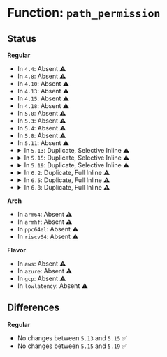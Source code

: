 # Function: <code>path_permission</code>

## Status
<b>Regular</b>
<ul>
<li>
In <code>4.4</code>: Absent ⚠️
</li>
<li>
In <code>4.8</code>: Absent ⚠️
</li>
<li>
In <code>4.10</code>: Absent ⚠️
</li>
<li>
In <code>4.13</code>: Absent ⚠️
</li>
<li>
In <code>4.15</code>: Absent ⚠️
</li>
<li>
In <code>4.18</code>: Absent ⚠️
</li>
<li>
In <code>5.0</code>: Absent ⚠️
</li>
<li>
In <code>5.3</code>: Absent ⚠️
</li>
<li>
In <code>5.4</code>: Absent ⚠️
</li>
<li>
In <code>5.8</code>: Absent ⚠️
</li>
<li>
In <code>5.11</code>: Absent ⚠️
</li>
<li>
<details>
<summary>In <code>5.13</code>: Duplicate, Selective Inline ⚠️</summary>

```c
int path_permission(const struct path *path, int mask);
```

**Collision:** Static Duplication

**Inline:** Selective

**Transformation:** False

**Instances:**

```
In kernel/bpf/inode.c (ffffffff81218db0)
Location: include/linux/fs.h:3013
Inline: True
Inline callers:
  - kernel/bpf/inode.c:bpf_obj_get_user
```
```
In fs/open.c (ffffffff8131fcc7)
Location: include/linux/fs.h:3013
Inline: True
Inline callers:
  - fs/open.c:__ia32_sys_chroot
  - fs/open.c:__x64_sys_chroot
  - fs/open.c:__ia32_sys_chdir
  - fs/open.c:__x64_sys_chdir
```
```
In fs/init.c (ffffffff81bdca11)
Location: include/linux/fs.h:3013
Inline: False
Direct callers:
  - fs/init.c:init_eaccess
  - fs/init.c:init_chroot
  - fs/init.c:init_chdir
```
```
In fs/notify/inotify/inotify_user.c (ffffffff8137d02c)
Location: include/linux/fs.h:3013
Inline: True
Inline callers:
  - fs/notify/inotify/inotify_user.c:inotify_find_inode
```
```
In fs/notify/fanotify/fanotify_user.c (ffffffff8137f7c6)
Location: include/linux/fs.h:3013
Inline: True
Inline callers:
  - fs/notify/fanotify/fanotify_user.c:fanotify_find_path
```
```
In net/unix/af_unix.c (ffffffff81b22151)
Location: include/linux/fs.h:3013
Inline: True
Inline callers:
  - net/unix/af_unix.c:unix_find_other
```
**Symbols:**

```
ffffffff81bdca11-ffffffff81bdca2d: path_permission (STB_LOCAL)
```
</details>
</li>
<li>
<details>
<summary>In <code>5.15</code>: Duplicate, Selective Inline ⚠️</summary>

```c
int path_permission(const struct path *path, int mask);
```

**Collision:** Static Duplication

**Inline:** Selective

**Transformation:** False

**Instances:**

```
In kernel/bpf/inode.c (ffffffff8124f4c0)
Location: include/linux/fs.h:2996
Inline: True
Inline callers:
  - kernel/bpf/inode.c:bpf_obj_get_user
```
```
In fs/open.c (ffffffff8136d267)
Location: include/linux/fs.h:2996
Inline: True
Inline callers:
  - fs/open.c:__ia32_sys_chroot
  - fs/open.c:__x64_sys_chroot
  - fs/open.c:__ia32_sys_chdir
  - fs/open.c:__x64_sys_chdir
```
```
In fs/init.c (ffffffff81cc42f3)
Location: include/linux/fs.h:2996
Inline: False
Direct callers:
  - fs/init.c:init_eaccess
  - fs/init.c:init_chroot
  - fs/init.c:init_chdir
```
```
In fs/notify/inotify/inotify_user.c (ffffffff813c9edc)
Location: include/linux/fs.h:2996
Inline: True
Inline callers:
  - fs/notify/inotify/inotify_user.c:inotify_find_inode
```
```
In fs/notify/fanotify/fanotify_user.c (ffffffff813cc783)
Location: include/linux/fs.h:2996
Inline: True
Inline callers:
  - fs/notify/fanotify/fanotify_user.c:fanotify_find_path
```
```
In net/unix/af_unix.c (ffffffff81be7480)
Location: include/linux/fs.h:2996
Inline: True
Inline callers:
  - net/unix/af_unix.c:unix_find_other
```
**Symbols:**

```
ffffffff81cc42f3-ffffffff81cc430f: path_permission (STB_LOCAL)
```
</details>
</li>
<li>
<details>
<summary>In <code>5.19</code>: Duplicate, Selective Inline ⚠️</summary>

```c
int path_permission(const struct path *path, int mask);
```

**Collision:** Static Duplication

**Inline:** Selective

**Transformation:** False

**Instances:**

```
In kernel/bpf/inode.c (ffffffff8129661c)
Location: include/linux/fs.h:2762
Inline: True
Inline callers:
  - kernel/bpf/inode.c:bpf_obj_get_user
```
```
In fs/open.c (ffffffff813eb62e)
Location: include/linux/fs.h:2762
Inline: True
Inline callers:
  - fs/open.c:__ia32_sys_chroot
  - fs/open.c:__x64_sys_chroot
  - fs/open.c:__ia32_sys_chdir
  - fs/open.c:__x64_sys_chdir
```
```
In fs/init.c (ffffffff81e76bf9)
Location: include/linux/fs.h:2762
Inline: False
Direct callers:
  - fs/init.c:init_eaccess
  - fs/init.c:init_chroot
  - fs/init.c:init_chdir
```
```
In fs/notify/inotify/inotify_user.c (ffffffff81451f88)
Location: include/linux/fs.h:2762
Inline: True
Inline callers:
  - fs/notify/inotify/inotify_user.c:inotify_find_inode
```
```
In fs/notify/fanotify/fanotify_user.c (ffffffff81454f57)
Location: include/linux/fs.h:2762
Inline: True
Inline callers:
  - fs/notify/fanotify/fanotify_user.c:fanotify_find_path
```
```
In net/unix/af_unix.c (ffffffff81d80c07)
Location: include/linux/fs.h:2762
Inline: True
Inline callers:
  - net/unix/af_unix.c:unix_find_other
```
**Symbols:**

```
ffffffff81e76bf9-ffffffff81e76c1f: path_permission (STB_LOCAL)
```
</details>
</li>
<li>
<details>
<summary>In <code>6.2</code>: Duplicate, Full Inline ⚠️</summary>

**Collision:** Static Duplication

**Inline:** Full

**Transformation:** False

**Instances:**

```
In kernel/bpf/inode.c (ffffffff812f152d)
Location: include/linux/fs.h:2916
Inline: True
Inline callers:
  - kernel/bpf/inode.c:bpf_obj_get_user
```
```
In fs/open.c (ffffffff8147399e)
Location: include/linux/fs.h:2916
Inline: True
Inline callers:
  - fs/open.c:__ia32_sys_chroot
  - fs/open.c:__x64_sys_chroot
  - fs/open.c:__ia32_sys_chdir
  - fs/open.c:__x64_sys_chdir
```
```
In fs/init.c (ffffffff83ec9a21)
Location: include/linux/fs.h:2916
Inline: True
Inline callers:
  - fs/init.c:init_eaccess
  - fs/init.c:init_chroot
  - fs/init.c:init_chdir
```
```
In fs/notify/inotify/inotify_user.c (ffffffff814e0d19)
Location: include/linux/fs.h:2916
Inline: True
Inline callers:
  - fs/notify/inotify/inotify_user.c:inotify_find_inode
```
```
In fs/notify/fanotify/fanotify_user.c (ffffffff814e3ea3)
Location: include/linux/fs.h:2916
Inline: True
Inline callers:
  - fs/notify/fanotify/fanotify_user.c:fanotify_find_path
```
```
In net/unix/af_unix.c (ffffffff81f4e791)
Location: include/linux/fs.h:2916
Inline: True
Inline callers:
  - net/unix/af_unix.c:unix_find_other
```
</details>
</li>
<li>
<details>
<summary>In <code>6.5</code>: Duplicate, Full Inline ⚠️</summary>

**Collision:** Static Duplication

**Inline:** Full

**Transformation:** False

**Instances:**

```
In kernel/bpf/inode.c (ffffffff8131e12d)
Location: include/linux/fs.h:2530
Inline: True
Inline callers:
  - kernel/bpf/inode.c:bpf_obj_get_user
```
```
In fs/open.c (ffffffff814a819e)
Location: include/linux/fs.h:2530
Inline: True
Inline callers:
  - fs/open.c:__ia32_sys_chroot
  - fs/open.c:__x64_sys_chroot
  - fs/open.c:__ia32_sys_chdir
  - fs/open.c:__x64_sys_chdir
```
```
In fs/init.c (ffffffff836eea71)
Location: include/linux/fs.h:2530
Inline: True
Inline callers:
  - fs/init.c:init_eaccess
  - fs/init.c:init_chroot
  - fs/init.c:init_chdir
```
```
In fs/notify/inotify/inotify_user.c (ffffffff815175c8)
Location: include/linux/fs.h:2530
Inline: True
Inline callers:
  - fs/notify/inotify/inotify_user.c:inotify_find_inode
```
```
In fs/notify/fanotify/fanotify_user.c (ffffffff8151a897)
Location: include/linux/fs.h:2530
Inline: True
Inline callers:
  - fs/notify/fanotify/fanotify_user.c:fanotify_find_path
```
```
In net/unix/af_unix.c (ffffffff81fae046)
Location: include/linux/fs.h:2530
Inline: True
Inline callers:
  - net/unix/af_unix.c:unix_find_other
```
</details>
</li>
<li>
<details>
<summary>In <code>6.8</code>: Duplicate, Full Inline ⚠️</summary>

**Collision:** Static Duplication

**Inline:** Full

**Transformation:** False

**Instances:**

```
In kernel/bpf/inode.c (ffffffff8134054d)
Location: include/linux/fs.h:2765
Inline: True
Inline callers:
  - kernel/bpf/inode.c:bpf_obj_get_user
```
```
In fs/open.c (ffffffff814d922e)
Location: include/linux/fs.h:2765
Inline: True
Inline callers:
  - fs/open.c:__ia32_sys_chroot
  - fs/open.c:__x64_sys_chroot
  - fs/open.c:__ia32_sys_chdir
  - fs/open.c:__x64_sys_chdir
```
```
In fs/init.c (ffffffff83921ac1)
Location: include/linux/fs.h:2765
Inline: True
Inline callers:
  - fs/init.c:init_eaccess
  - fs/init.c:init_chroot
  - fs/init.c:init_chdir
```
```
In fs/notify/inotify/inotify_user.c (ffffffff8154b9a8)
Location: include/linux/fs.h:2765
Inline: True
Inline callers:
  - fs/notify/inotify/inotify_user.c:inotify_find_inode
```
```
In fs/notify/fanotify/fanotify_user.c (ffffffff8154ee97)
Location: include/linux/fs.h:2765
Inline: True
Inline callers:
  - fs/notify/fanotify/fanotify_user.c:fanotify_find_path
```
```
In net/unix/af_unix.c (ffffffff8207a916)
Location: include/linux/fs.h:2765
Inline: True
Inline callers:
  - net/unix/af_unix.c:unix_find_other
```
</details>
</li>
</ul>
<b>Arch</b>
<ul>
<li>
In <code>arm64</code>: Absent ⚠️
</li>
<li>
In <code>armhf</code>: Absent ⚠️
</li>
<li>
In <code>ppc64el</code>: Absent ⚠️
</li>
<li>
In <code>riscv64</code>: Absent ⚠️
</li>
</ul>
<b>Flavor</b>
<ul>
<li>
In <code>aws</code>: Absent ⚠️
</li>
<li>
In <code>azure</code>: Absent ⚠️
</li>
<li>
In <code>gcp</code>: Absent ⚠️
</li>
<li>
In <code>lowlatency</code>: Absent ⚠️
</li>
</ul>

## Differences
<b>Regular</b>
<ul>
<li>
No changes between <code>5.13</code> and <code>5.15</code> ✅
</li>
<li>
No changes between <code>5.15</code> and <code>5.19</code> ✅
</li>
</ul>
